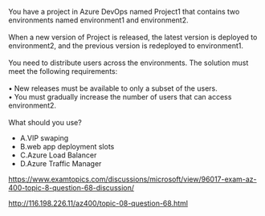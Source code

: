 You have a project in Azure DevOps named Project1 that contains two environments named environment1 and environment2.<br/><br/>When a new version of Project is released, the latest version is deployed to environment2, and the previous version is redeployed to environment1.<br/><br/>You need to distribute users across the environments. The solution must meet the following requirements:<br/><br/>•	New releases must be available to only a subset of the users.<br/>•	You must gradually increase the number of users that can access environment2.<br/><br/>What should you use?<ul><li class="multi-choice-item"><span class="multi-choice-letter" data-choice-letter="A">A.</span>VIP swaping</li><li class="multi-choice-item correct-hidden"><span class="multi-choice-letter" data-choice-letter="B">B.</span>web app deployment slots</li><li class="multi-choice-item"><span class="multi-choice-letter" data-choice-letter="C">C.</span>Azure Load Balancer</li><li class="multi-choice-item"><span class="multi-choice-letter" data-choice-letter="D">D.</span>Azure Traffic Manager</li></ul><p><a href="https://www.examtopics.com/discussions/microsoft/view/96017-exam-az-400-topic-8-question-68-discussion/">https://www.examtopics.com/discussions/microsoft/view/96017-exam-az-400-topic-8-question-68-discussion/</a></p><p><a href="http://116.198.226.11/az400/topic-08-question-68.html">http://116.198.226.11/az400/topic-08-question-68.html</a></p><script src="https://giscus.app/client.js"                    data-repo="azsamples/az204"                    data-repo-id="R_kgDOMRXzDQ"                    data-category="General"                    data-category-id="DIC_kwDOMRXzDc4Cgi27"                    data-mapping="pathname"                    data-strict="1"                    data-reactions-enabled="0"                    data-emit-metadata="0"                    data-input-position="bottom"                    data-theme="preferred_color_scheme"                    data-lang="en"                    crossorigin="anonymous"                    async>                    </script>